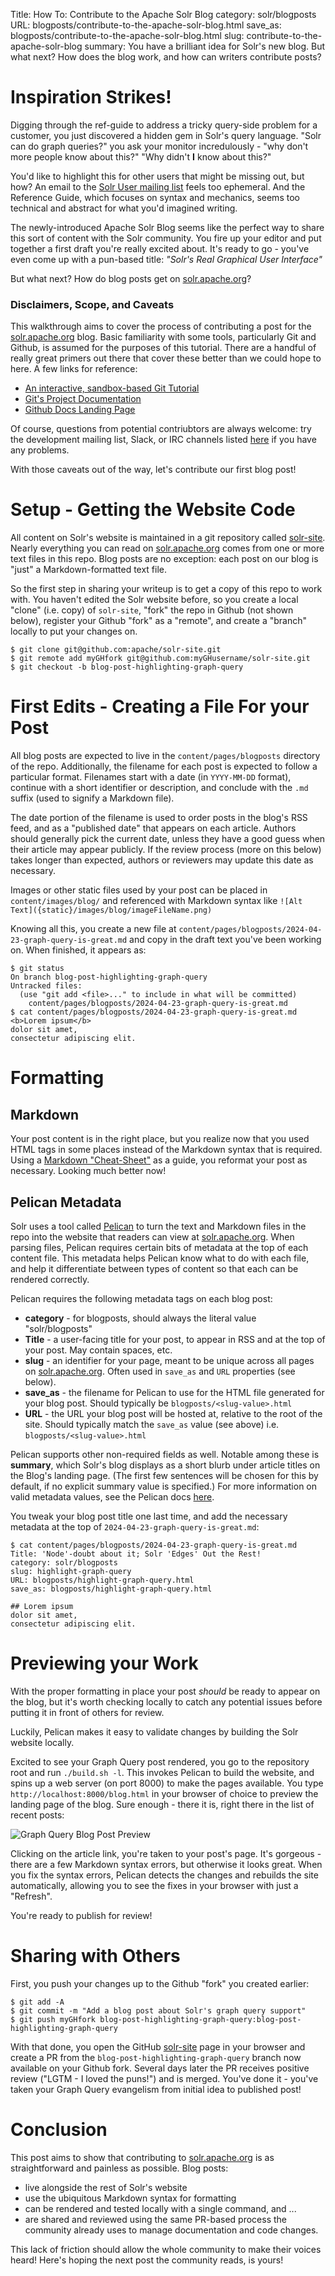 Title: How To: Contribute to the Apache Solr Blog
category: solr/blogposts
URL: blogposts/contribute-to-the-apache-solr-blog.html
save_as: blogposts/contribute-to-the-apache-solr-blog.html
slug: contribute-to-the-apache-solr-blog
summary: You have a brilliant idea for Solr's new blog.  But what next?  How does the blog work, and how can writers contribute posts?

# Inspiration Strikes!

Digging through the ref-guide to address a tricky query-side problem for a customer, you just discovered a hidden gem in Solr's query language.
"Solr can do graph queries?" you ask your monitor incredulously - "why don't more people know about this?"
"Why didn't **I** know about this?"

You'd like to highlight this for other users that might be missing out, but how?
An email to the [Solr User mailing list](https://solr.apache.org/community.html#mailing-lists-irc) feels too ephemeral.
And the Reference Guide, which focuses on syntax and mechanics, seems too technical and abstract for what you'd imagined writing.

The newly-introduced Apache Solr Blog seems like the perfect way to share this sort of content with the Solr community.
You fire up your editor and put together a first draft you're really excited about.
It's ready to go - you've even come up with a pun-based title: _"Solr's Real Graphical User Interface"_

But what next?
How do blog posts get on [solr.apache.org](https://solr.apache.org)?

### Disclaimers, Scope, and Caveats

This walkthrough aims to cover the process of contributing a post for the [solr.apache.org](https://solr.apache.org) blog.
Basic familiarity with some tools, particularly Git and Github, is assumed for the purposes of this tutorial.
There are a handful of really great primers out there that cover these better than we could hope to here.
A few links for reference:

* [An interactive, sandbox-based Git Tutorial](https://learngitbranching.js.org/)
* [Git's Project Documentation](https://git-scm.com/book/en/v2/Getting-Started-What-is-Git%3F)
* [Github Docs Landing Page](https://docs.github.com/en/get-started)

Of course, questions from potential contriubtors are always welcome: try the development mailing list, Slack, or IRC channels listed [here](https://solr.apache.org/community.html) if you have any problems.

With those caveats out of the way, let's contribute our first blog post!

# Setup - Getting the Website Code

All content on Solr's website is maintained in a git repository called [solr-site](https://github.com/apache/solr-site).
Nearly everything you can read on [solr.apache.org](https://solr.apache.org) comes from one or more text files in this repo.
Blog posts are no exception: each post on our blog is "just" a Markdown-formatted text file.

So the first step in sharing your writeup is to get a copy of this repo to work with.
You haven't edited the Solr website before, so you create a local "clone" (i.e. copy) of `solr-site`, "fork" the repo in Github (not shown below), register your Github "fork" as a "remote", and create a "branch" locally to put your changes on.

```
$ git clone git@github.com:apache/solr-site.git
$ git remote add myGHfork git@github.com:myGHusername/solr-site.git
$ git checkout -b blog-post-highlighting-graph-query
```

# First Edits - Creating a File For your Post

All blog posts are expected to live in the `content/pages/blogposts` directory of the repo.
Additionally, the filename for each post is expected to follow a particular format.
Filenames start with a date (in `YYYY-MM-DD` format), continue with a short identifier or description, and conclude with the `.md` suffix (used to signify a Markdown file).

The date portion of the filename is used to order posts in the blog's RSS feed, and as a "published date" that appears on each article.
Authors should generally pick the current date, unless they have a good guess when their article may appear publicly.
If the review process (more on this below) takes longer than expected, authors or reviewers may update this date as necessary.

Images or other static files used by your post can be placed in `content/images/blog/` and referenced with Markdown syntax like `![Alt Text]({static}/images/blog/imageFileName.png)`

Knowing all this, you create a new file at `content/pages/blogposts/2024-04-23-graph-query-is-great.md` and copy in the draft text you've been working on.
When finished, it appears as:

```
$ git status
On branch blog-post-highlighting-graph-query
Untracked files:
  (use "git add <file>..." to include in what will be committed)
    content/pages/blogposts/2024-04-23-graph-query-is-great.md
$ cat content/pages/blogposts/2024-04-23-graph-query-is-great.md
<b>Lorem ipsum</b>
dolor sit amet,
consectetur adipiscing elit.
```

# Formatting

## Markdown

Your post content is in the right place, but you realize now that you used HTML tags in some places instead of the Markdown syntax that is required.
Using a [Markdown "Cheat-Sheet"](https://www.markdownguide.org/cheat-sheet/) as a guide, you reformat your post as necessary.
Looking much better now!

## Pelican Metadata

Solr uses a tool called [Pelican](https://getpelican.com/) to turn the text and Markdown files in the repo into the website that readers can view at [solr.apache.org](https://solr.apache.org/).
When parsing files, Pelican requires certain bits of metadata at the top of each content file.
This metadata helps Pelican know what to do with each file, and help it differentiate between types of content so that each can be rendered correctly.

Pelican requires the following metadata tags on each blog post:

* **category** - for blogposts, should always the literal value "solr/blogposts"
* **Title** - a user-facing title for your post, to appear in RSS and at the top of your post.  May contain spaces, etc.
* **slug** - an identifier for your page, meant to be unique across all pages on [solr.apache.org](https://solr.apache.org).  Often used in `save_as` and `URL` properties (see below).
* **save_as** - the filename for Pelican to use for the HTML file generated for your blog post.  Should typically be `blogposts/<slug-value>.html`
* **URL** - the URL your blog post will be hosted at, relative to the root of the site.  Should typically match the `save_as` value (see above) i.e. `blogposts/<slug-value>.html`

Pelican supports other non-required fields as well.
Notable among these is **summary**, which Solr's blog displays as a short blurb under article titles on the Blog's landing page.
(The first few sentences will be chosen for this by default, if no explicit summary value is specified.)
For more information on valid metadata values, see the Pelican docs [here](https://docs.getpelican.com/en/latest/content.html#file-metadata).

You tweak your blog post title one last time, and add the necessary metadata at the top of `2024-04-23-graph-query-is-great.md`:

```
$ cat content/pages/blogposts/2024-04-23-graph-query-is-great.md
Title: 'Node'-doubt about it; Solr 'Edges' Out the Rest!
category: solr/blogposts
slug: highlight-graph-query
URL: blogposts/highlight-graph-query.html
save_as: blogposts/highlight-graph-query.html

## Lorem ipsum
dolor sit amet,
consectetur adipiscing elit.
```

# Previewing your Work

With the proper formatting in place your post _should_ be ready to appear on the blog, but it's worth checking locally to catch any potential issues before putting it in front of others for review.

Luckily, Pelican  makes it easy to validate changes by building the Solr website locally.

Excited to see your Graph Query post rendered, you go to the repository root and run `./build.sh -l`.
This invokes Pelican to build the website, and spins up a web server (on port 8000) to make the pages available.
You type `http://localhost:8000/blog.html` in your browser of choice to preview the landing page of the blog.
Sure enough - there it is, right there in the list of recent posts:

![Graph Query Blog Post Preview]({static}/images/blog/graph-query-blog-preview.png)

Clicking on the article link, you're taken to your post's page.
It's gorgeous - there are a few Markdown syntax errors, but otherwise it looks great.
When you fix the syntax errors, Pelican detects the changes and rebuilds the site automatically, allowing you to see the fixes in your browser with just a "Refresh".

You're ready to publish for review!

# Sharing with Others

First, you push your changes up to the Github "fork" you created earlier:

```
$ git add -A
$ git commit -m "Add a blog post about Solr's graph query support"
$ git push myGHfork blog-post-highlighting-graph-query:blog-post-highlighting-graph-query
```

With that done, you open the GitHub [solr-site](https://github.com/apache/solr-site) page in your browser and create a PR from the `blog-post-highlighting-graph-query` branch now available on your Github fork.
Several days later the PR receives positive review ("LGTM - I loved the puns!") and is merged.
You've done it - you've taken your Graph Query evangelism from initial idea to published post!

# Conclusion

This post aims to show that contributing to [solr.apache.org](https://solr.apache.org) is as straightforward and painless as possible.  Blog posts:

* live alongside the rest of Solr's website
* use the ubiquitous Markdown syntax for formatting
* can be rendered and tested locally with a single command, and ...
* are shared and reviewed using the same PR-based process the community already uses to manage documentation and code changes.

This lack of friction should allow the whole community to make their voices heard!
Here's hoping the next post the community reads, is yours!
